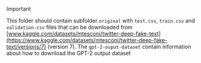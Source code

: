 > [!IMPORTANT]
> This folder should contain subfolder `original` with `test.csv`, `train.csv` and `validation.csv` files that can be downloaded from [www.kaggle.com/datasets/mtesconi/twitter-deep-fake-text](https://www.kaggle.com/datasets/mtesconi/twitter-deep-fake-text/versions/7) (version 7). 
> The `gpt-2-ouput-dataset` contain information about how to download the GPT-2 output dataset
